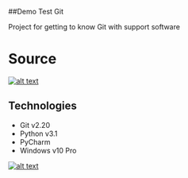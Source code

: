 ##Demo Test Git

Project for getting to know Git with support software
# Source
[![alt text](https://jaktestowac.pl/wp-content/uploads/2018/03/logo-v3.png)](https://jaktestowac.pl/)

## Technologies

- Git v2.20
- Python v3.1
- PyCharm
- Windows v10 Pro

[![alt text](https://jaktestowac.pl/wp-content/uploads/2017/10/git-landing-v3-430x297.jpg)](https://jaktestowac.pl/git/)







